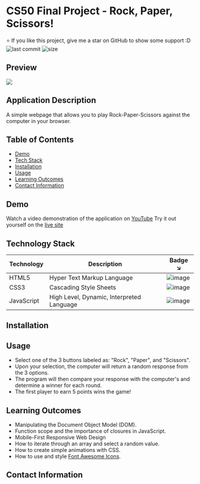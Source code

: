 # CS50 Final Project - Rock, Paper, Scissors!

:star: If you like this project, give me a star on GitHub to show some support :D <br>
![last commit](https://img.shields.io/github/last-commit/brianveebee/rock-paper-scissors)
![size](https://img.shields.io/github/languages/code-size/brianveebee/rock-paper-scissors)

## Preview
![](https://user-images.githubusercontent.com/80178792/186989728-3c9b12f6-9f94-4da0-93a3-2f1e9d8d0bba.gif)

## Application Description
A simple webpage that allows you to play Rock-Paper-Scissors against the computer in your browser.

## Table of Contents

* [Demo](#demo)
* [Tech Stack](#tech-stack)
* [Installation](#installation)
* [Usage](#usage)
* [Learning Outcomes](#learning-outcomes)
* [Contact Information](#contact-information)

## Demo
Watch a video demonstration of the application on [YouTube](https://youtu.be/IF2B3qTtbH8)
Try it out yourself on the [live site](https://rock-paper-scissors.brianveebee.repl.co/)

## Technology Stack
| Technology | Description                               | Badge ↘️ |
|------------|-------------------------------------------|--------|
| HTML5      | Hyper Text Markup Language                | ![image](https://img.shields.io/badge/HTML5-E34F26?style=for-the-badge&logo=html5&logoColor=white) |
| CSS3       | Cascading Style Sheets                    | ![image](https://img.shields.io/badge/CSS3-1572B6?style=for-the-badge&logo=css3&logoColor=white)   |
| JavaScript | High Level, Dynamic, Interpreted Language | ![image](https://img.shields.io/badge/JavaScript-323330?style=for-the-badge&logo=javascript&logoColor=F7DF1E) |

## Installation


## Usage

- Select one of the 3 buttons labeled as: "Rock", "Paper", and "Scissors".
- Upon your selection, the computer will return a random response from the 3 options.
- The program will then compare your response with the computer's and determine a winner for each round.
- The first player to earn 5 points wins the game!

## Learning Outcomes

- Manipulating the Document Object Model (DOM).
- Function scope and the importance of closures in JavaScript.
- Mobile-First Responsive Web Design
- How to iterate through an array and select a random value.
- How to create simple animations with CSS.
- How to use and style [Font Awesome Icons](https://fontawesome.com/).

## Contact Information
